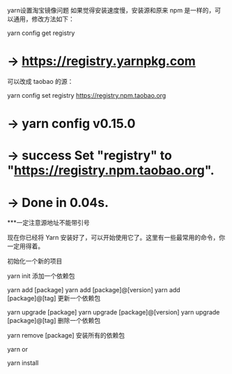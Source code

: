 yarn设置淘宝镜像问题
如果觉得安装速度慢，安装源和原来 npm 是一样的，可以通用，修改方法如下：

yarn config get registry
# -> https://registry.yarnpkg.com
可以改成 taobao 的源：

yarn config set registry https://registry.npm.taobao.org
# -> yarn config v0.15.0
# -> success Set "registry" to "https://registry.npm.taobao.org".
# -> Done in 0.04s.

***一定注意源地址不能带引号

现在你已经将 Yarn 安装好了，可以开始使用它了。这里有一些最常用的命令，你一定用得着。

初始化一个新的项目

yarn init
添加一个依赖包

yarn add [package]
yarn add [package]@[version]
yarn add [package]@[tag]
更新一个依赖包

yarn upgrade [package]
yarn upgrade [package]@[version]
yarn upgrade [package]@[tag]
删除一个依赖包

yarn remove [package]
安装所有的依赖包

yarn
or

yarn install